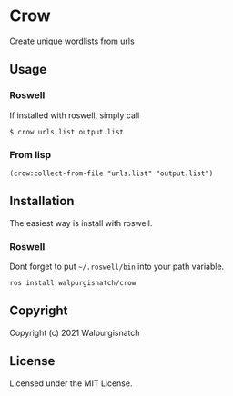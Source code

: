 # Crow
Create unique wordlists from urls

## Usage

### Roswell
If installed with roswell, simply call
```
$ crow urls.list output.list
```

### From lisp
```
(crow:collect-from-file "urls.list" "output.list")
```

## Installation
The easiest way is install with roswell.

### Roswell
Dont forget to put `~/.roswell/bin` into your path variable.
```
ros install walpurgisnatch/crow
```

## Copyright

Copyright (c) 2021 Walpurgisnatch

## License

Licensed under the MIT License.
